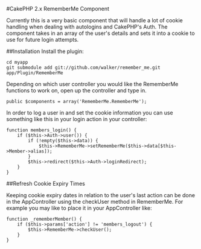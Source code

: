 #CakePHP 2.x RememberMe Component

Currently this is a very basic component that will handle a lot of cookie handling when dealing with autologins and CakePHP's Auth. The component takes in an array of the user's details and sets it into a cookie to use for future login attempts.

##Installation
Install the plugin:

	cd myapp
	git submodule add git://github.com/walker/remember_me.git app/Plugin/RememberMe

Depending on which user controller you would like the RememberMe functions to work on, open up the controller and type in.

	public $components = array('RememberMe.RememberMe');

In order to log a user in and set the cookie information you can use something like this in your login action in your controller:

	function members_login() {
		if ($this->Auth->user()) {
			if (!empty($this->data)) {
				$this->RememberMe->setRememberMe($this->data[$this->Member->alias]);
			}
			$this->redirect($this->Auth->loginRedirect);
		}
	}

##Refresh Cookie Expiry Times

Keeping cookie expiry dates in relation to the user's last action can be done in the AppController using the checkUser method in RememberMe. For example you may like to place it in your AppController like:

	function _rememberMember() {
		if ($this->params['action'] != 'members_logout') {
			$this->RememberMe->checkUser();
		}
	}
